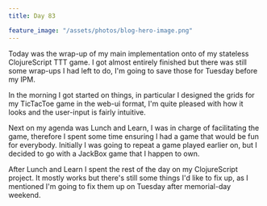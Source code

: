 ```yaml
---
title: Day 83

feature_image: "/assets/photos/blog-hero-image.png"
---
```


Today was the wrap-up of my main implementation onto of my stateless ClojureScript TTT game. I got almost entirely
finished but there was still some wrap-ups I had left to do, I'm going to save those for Tuesday before my
IPM.

In the morning I got started on things, in particular I designed the grids for my TicTacToe game in the web-ui
format, I'm quite pleased with how it looks and the user-input is fairly intuitive.

Next on my agenda was Lunch and Learn, I was in charge of facilitating the game, therefore I spent some time
ensuring I had a game that would be fun for everybody. Initially I was going to repeat a game played earlier on,
but I decided to go with a JackBox game that I happen to own.

After Lunch and Learn I spent the rest of the day on my ClojureScript project. It mostly works but there's still
some things I'd like to fix up, as I mentioned I'm going to fix them up on Tuesday after memorial-day weekend.
  